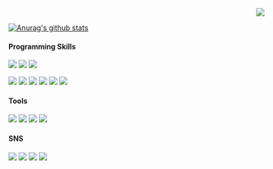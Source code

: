 <!--
**bnitech/bnitech** is a ✨ _special_ ✨ repository because its `README.md` (this file) appears on your GitHub profile.

Here are some ideas to get you started:

- 🔭 I’m currently working on ...
- 🌱 I’m currently learning ...
- 👯 I’m looking to collaborate on ...
- 🤔 I’m looking for help with ...
- 💬 Ask me about ...
- 📫 How to reach me: ...
- 😄 Pronouns: ...
- ⚡ Fun fact: ...
-->


<p align="right">
  <a href="https://hits.seeyoufarm.com"><img src="https://hits.seeyoufarm.com/api/count/incr/badge.svg?url=https%3A%2F%2Fgithub.com%2Fbnitech&count_bg=%2379C83D&title_bg=%23555555&icon=&icon_color=%23E7E7E7&title=hits&edge_flat=false"/></a>                   
</p>

[![Anurag's github stats](https://github-readme-stats.vercel.app/api?username=bnitech&show_icons=true&theme=nightowl)](https://github.com/anuraghazra/github-readme-stats)

#### Programming Skills
<p>
  <img src="https://img.shields.io/badge/Java-007396?style=flat-square&logo=Java&logoColor=white"/>
  <img src="https://img.shields.io/badge/JavaScript-F7DF1E?style=flat-square&logo=JavaScript&logoColor=white"/>
  <img src="https://img.shields.io/badge/TypeScript-3178C6?style=flat-square&logo=TypeScript&logoColor=white"/>
</p>
<p>
  <img src="https://img.shields.io/badge/Spring-6DB33F?style=flat-square&logo=Spring&logoColor=white"/> 
  <img src="https://img.shields.io/badge/SpringBoot-6DB33F?style=flat-square&logo=SpringBoot&logoColor=white"/>
  <img src="https://img.shields.io/badge/Vue.js-4FC08D?style=flat-square&logo=Vue.js&logoColor=white"/>
  <img src="https://img.shields.io/badge/Angular-DD0031?style=flat-square&logo=Angular&logoColor=white"/>
  <img src="https://img.shields.io/badge/React-61DAFB?style=flat-square&logo=React&logoColor=white"/>
  <img src="https://img.shields.io/badge/Git-F05032?style=flat-square&logo=Git&logoColor=white"/>
</p>

#### Tools
<p>
  <img src="https://img.shields.io/badge/IntelliJ-000000?style=flat-square&logo=IntelliJIDEA&logoColor=white"/>
  <img src="https://img.shields.io/badge/WebStorm-000000?style=flat-square&logo=WebStorm&logoColor=white"/>
  <img src="https://img.shields.io/badge/DataGrip-000000?style=flat-square&logo=DataGrip&logoColor=white"/>
  <img src="https://img.shields.io/badge/GitKraken-179287?style=flat-square&logo=GitKraken&logoColor=white"/>
</p>

#### SNS
<p>
  <a href="https://www.linkedin.com/in/bnitech/" target="_blank"><img src="https://img.shields.io/badge/bnitech-0A66C2?style=flat-square&logo=Linkedin&logoColor=white"/></a>
  <a href="https://www.facebook.com/dongbin.im.566" target="_blank"><img src="https://img.shields.io/badge/dongbin-1877F2?style=flat-square&logo=facebook&logoColor=white"/></a>
  <a href="https://twitter.com/dongbin_im" target="_blank"><img src="https://img.shields.io/badge/dongbin_im-1DA1F2?style=flat-square&logo=Twitter&logoColor=white"/></a>
  <a href="https://www.instagram.com/bni.story/" target="_blank"><img src="https://img.shields.io/badge/bni.story-E4405F?style=flat-square&logo=Instagram&logoColor=white"/></a>
</p>
